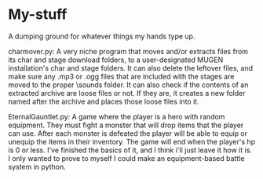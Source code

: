 # My-stuff
A dumping ground for whatever things my hands type up.

charmover.py: A very niche program that moves and/or extracts files from its char and stage download folders, to a user-designated MUGEN installation's char and stage folders. It can also delete the leftover files, and make sure any .mp3 or .ogg files that are included with the stages are moved to the proper \sounds folder. It can also check if the contents of an extracted archive are loose files or not. If they are, it creates a new folder named after the archive and places those loose files into it.

EternalGauntlet.py: A game where the player is a hero with random equipment. They must fight a monster that will drop items that the player can use. After each monster is defeated the player will be able to equip or unequip the items in their inventory. The game will end when the player's hp is 0 or less. I've finished the basics of it, and I think i'll just leave it how it is. I only wanted to prove to myself I could make an equipment-based battle system in python.
